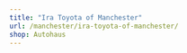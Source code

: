```yaml
---
title: "Ira Toyota of Manchester"
url: /manchester/ira-toyota-of-manchester/
shop: Autohaus
---
```

